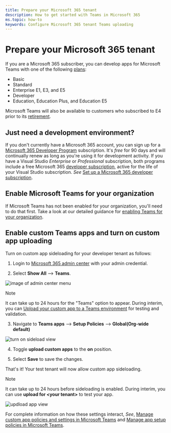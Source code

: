```yaml
---
title: Prepare your Microsoft 365 tenant
description: How to get started with Teams in Microsoft 365
ms.topic: how-to
keywords: Configure Microsoft 365 tenant Teams uploading
---
```

# Prepare your Microsoft 365 tenant

If you are a Microsoft 365 subscriber, you can develop apps for Microsoft Teams with one of the following [plans](https://products.office.com/business/compare-more-office-365-for-business-plans):

* Basic
* Standard
* Enterprise E1, E3, and E5
* Developer
* Education, Education Plus, and Education E5

Microsoft Teams will also be available to customers who subscribed to E4 prior to its [retirement](https://support.office.com//article/important-information-for-office-365-enterprise-e4-customers-f9572348-43a2-43fa-a3d8-3b6c9c042147).

## Just need a development environment?

If you don't currently have a Microsoft 365 account, you can sign up for a [Microsoft 365 Developer Program](https://developer.microsoft.com/microsoft-365/dev-program) subscription. It's *free* for 90 days and will continually renew as long as you're using it for development activity. If you have a Visual Studio *Enterprise* or *Professional* subscription, both programs include a free Microsoft 365 [developer subscription](https://aka.ms/MyVisualStudioBenefits), active for the life of your Visual Studio subscription. *See* [Set up a Microsoft 365 developer subscription](https://docs.microsoft.com/office/developer-program/office-365-developer-program-get-started).

## Enable Microsoft Teams for your organization 

If Microsoft Teams has not been enabled for your organization, you'll need to do that first. Take a look at our detailed guidance for [enabling Teams for your organization](/microsoftteams/enable-features-office-365).

## Enable custom Teams apps and turn on custom app uploading

Turn on custom app sideloading for your developer tenant as follows:

1. Login to [Microsoft 365 admin center](https://admin.microsoft.com/Adminportal/Home?source=applauncher#/homepage#/) with your admin credential. 

2. Select **Show All** --> **Teams**. 

![image of admin center menu](~/assets/images/prepare-test-tenant/admin-center.png)

> [!Note] 
> It can take up to 24 hours for the "Teams" option to appear. During interim, you can [Upload your custom app to a Teams environment](/microsoftteams/upload-custom-apps#validate) for testing and validation.

3. Navigate to **Teams apps** --> **Setup Policies** --> **Global(Org-wide default)**  

![turn on sideload view](~/assets/images/prepare-test-tenant/turn-on-sideload.png)

4. Toggle **upload custom apps** to the **on** position.

5. Select **Save** to save the changes.

That's it! Your test tenant will now allow custom app sideloading.

> [!Note] 
> It can take up to 24 hours before sideloading is enabled. During interim, you can use **upload for \<your tenant>** to test your app.

![updload app view](~/assets/images/prepare-test-tenant/upload-for-contoso.png)

For complete information on how these settings interact, *See*, [Manage custom app policies and settings in Microsoft Teams](https://docs.microsoft.com/microsoftteams/teams-custom-app-policies-and-settings) and [Manage app setup policies in Microsoft Teams](https://docs.microsoft.com/microsoftteams/teams-app-setup-policies).
